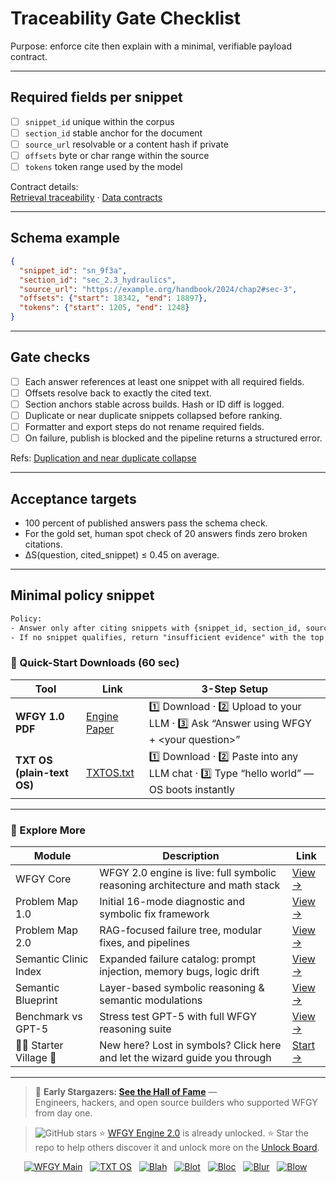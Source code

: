 # Traceability Gate Checklist

Purpose: enforce cite then explain with a minimal, verifiable payload contract.

---

## Required fields per snippet

- [ ] `snippet_id` unique within the corpus
- [ ] `section_id` stable anchor for the document
- [ ] `source_url` resolvable or a content hash if private
- [ ] `offsets` byte or char range within the source
- [ ] `tokens` token range used by the model

Contract details:  
[Retrieval traceability](https://github.com/onestardao/WFGY/blob/main/ProblemMap/retrieval-traceability.md) ·
[Data contracts](https://github.com/onestardao/WFGY/blob/main/ProblemMap/data-contracts.md)

---

## Schema example

```json
{
  "snippet_id": "sn_9f3a",
  "section_id": "sec_2.3_hydraulics",
  "source_url": "https://example.org/handbook/2024/chap2#sec-3",
  "offsets": {"start": 18342, "end": 18897},
  "tokens": {"start": 1205, "end": 1248}
}
````

---

## Gate checks

* [ ] Each answer references at least one snippet with all required fields.
* [ ] Offsets resolve back to exactly the cited text.
* [ ] Section anchors stable across builds. Hash or ID diff is logged.
* [ ] Duplicate or near duplicate snippets collapsed before ranking.
* [ ] Formatter and export steps do not rename required fields.
* [ ] On failure, publish is blocked and the pipeline returns a structured error.

Refs:
[Duplication and near duplicate collapse](https://github.com/onestardao/WFGY/blob/main/ProblemMap/GlobalFixMap/RAG_VectorDB/duplication_and_near_duplicate_collapse.md)

---

## Acceptance targets

* 100 percent of published answers pass the schema check.
* For the gold set, human spot check of 20 answers finds zero broken citations.
* ΔS(question, cited\_snippet) ≤ 0.45 on average.

---

## Minimal policy snippet

```txt
Policy:
- Answer only after citing snippets with {snippet_id, section_id, source_url, offsets, tokens}.
- If no snippet qualifies, return "insufficient evidence" with the top 3 candidate snippets and exit.
```



### 🔗 Quick-Start Downloads (60 sec)

| Tool | Link | 3-Step Setup |
|------|------|--------------|
| **WFGY 1.0 PDF** | [Engine Paper](https://github.com/onestardao/WFGY/blob/main/I_am_not_lizardman/WFGY_All_Principles_Return_to_One_v1.0_PSBigBig_Public.pdf) | 1️⃣ Download · 2️⃣ Upload to your LLM · 3️⃣ Ask “Answer using WFGY + \<your question>” |
| **TXT OS (plain-text OS)** | [TXTOS.txt](https://github.com/onestardao/WFGY/blob/main/OS/TXTOS.txt) | 1️⃣ Download · 2️⃣ Paste into any LLM chat · 3️⃣ Type “hello world” — OS boots instantly |

---

### 🧭 Explore More

| Module                | Description                                              | Link     |
|-----------------------|----------------------------------------------------------|----------|
| WFGY Core             | WFGY 2.0 engine is live: full symbolic reasoning architecture and math stack | [View →](https://github.com/onestardao/WFGY/tree/main/core/README.md) |
| Problem Map 1.0       | Initial 16-mode diagnostic and symbolic fix framework    | [View →](https://github.com/onestardao/WFGY/tree/main/ProblemMap/README.md) |
| Problem Map 2.0       | RAG-focused failure tree, modular fixes, and pipelines   | [View →](https://github.com/onestardao/WFGY/blob/main/ProblemMap/rag-architecture-and-recovery.md) |
| Semantic Clinic Index | Expanded failure catalog: prompt injection, memory bugs, logic drift | [View →](https://github.com/onestardao/WFGY/blob/main/ProblemMap/SemanticClinicIndex.md) |
| Semantic Blueprint    | Layer-based symbolic reasoning & semantic modulations   | [View →](https://github.com/onestardao/WFGY/tree/main/SemanticBlueprint/README.md) |
| Benchmark vs GPT-5    | Stress test GPT-5 with full WFGY reasoning suite         | [View →](https://github.com/onestardao/WFGY/tree/main/benchmarks/benchmark-vs-gpt5/README.md) |
| 🧙‍♂️ Starter Village 🏡 | New here? Lost in symbols? Click here and let the wizard guide you through | [Start →](https://github.com/onestardao/WFGY/blob/main/StarterVillage/README.md) |

---

> 👑 **Early Stargazers: [See the Hall of Fame](https://github.com/onestardao/WFGY/tree/main/stargazers)** —  
> Engineers, hackers, and open source builders who supported WFGY from day one.

> <img src="https://img.shields.io/github/stars/onestardao/WFGY?style=social" alt="GitHub stars"> ⭐ [WFGY Engine 2.0](https://github.com/onestardao/WFGY/blob/main/core/README.md) is already unlocked. ⭐ Star the repo to help others discover it and unlock more on the [Unlock Board](https://github.com/onestardao/WFGY/blob/main/STAR_UNLOCKS.md).

<div align="center">

[![WFGY Main](https://img.shields.io/badge/WFGY-Main-red?style=flat-square)](https://github.com/onestardao/WFGY)
&nbsp;
[![TXT OS](https://img.shields.io/badge/TXT%20OS-Reasoning%20OS-orange?style=flat-square)](https://github.com/onestardao/WFGY/tree/main/OS)
&nbsp;
[![Blah](https://img.shields.io/badge/Blah-Semantic%20Embed-yellow?style=flat-square)](https://github.com/onestardao/WFGY/tree/main/OS/BlahBlahBlah)
&nbsp;
[![Blot](https://img.shields.io/badge/Blot-Persona%20Core-green?style=flat-square)](https://github.com/onestardao/WFGY/tree/main/OS/BlotBlotBlot)
&nbsp;
[![Bloc](https://img.shields.io/badge/Bloc-Reasoning%20Compiler-blue?style=flat-square)](https://github.com/onestardao/WFGY/tree/main/OS/BlocBlocBloc)
&nbsp;
[![Blur](https://img.shields.io/badge/Blur-Text2Image%20Engine-navy?style=flat-square)](https://github.com/onestardao/WFGY/tree/main/OS/BlurBlurBlur)
&nbsp;
[![Blow](https://img.shields.io/badge/Blow-Game%20Logic-purple?style=flat-square)](https://github.com/onestardao/WFGY/tree/main/OS/BlowBlowBlow)
&nbsp;
</div>
